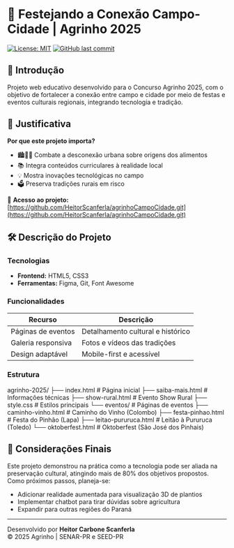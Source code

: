 # 🌱 Festejando a Conexão Campo-Cidade | Agrinho 2025

[![License: MIT](https://img.shields.io/badge/License-MIT-green.svg)](LICENSE)
[![GitHub last commit](https://img.shields.io/github/last-commit/seuuser/repo)](https://github.com/seuuser/repo/commits/main)

## 📜 Introdução
Projeto web educativo desenvolvido para o Concurso Agrinho 2025, com o objetivo de fortalecer a conexão entre campo e cidade por meio de festas e eventos culturais regionais, integrando tecnologia e tradição.

## 📌 Justificativa
**Por que este projeto importa?**
- 🏙️👨‍🌾 Combate a desconexão urbana sobre origens dos alimentos
- 📚 Integra conteúdos curriculares à realidade local
- 💡 Mostra inovações tecnológicas no campo
- 🗳️ Preserva tradições rurais em risco

🔗 **Acesso ao projeto:** [https://github.com/HeitorScanferla/agrinhoCampoCidade.git](https://github.com/HeitorScanferla/agrinhoCampoCidade.git)

## 🛠️ Descrição do Projeto
### Tecnologias
- **Frontend:** HTML5, CSS3
- **Ferramentas:** Figma, Git, Font Awesome

### Funcionalidades
| Recurso | Descrição |
|---------|-----------|
| Páginas de eventos | Detalhamento cultural e histórico |
| Galeria responsiva | Fotos e vídeos das tradições |
| Design adaptável | Mobile-first e acessível |

### Estrutura
agrinho-2025/
├── index.html # Página inicial
├── saiba-mais.html # Informações técnicas
├── show-rural.html # Evento Show Rural
├── style.css # Estilos principais
└── eventos/ # Páginas de eventos
├── caminho-vinho.html # Caminho do Vinho (Colombo)
├── festa-pinhao.html # Festa do Pinhão (Lapa)
├── leitao-pururuca.html # Leitão à Pururuca (Toledo)
└── oktoberfest.html # Oktoberfest (São José dos Pinhais)

## 📝 Considerações Finais
Este projeto demonstrou na prática como a tecnologia pode ser aliada na preservação cultural, atingindo mais de 80% dos objetivos propostos. Como próximos passos, planeja-se:

- Adicionar realidade aumentada para visualização 3D de plantios
- Implementar chatbot para tirar dúvidas sobre agricultura
- Expandir para outras regiões do Paraná

---

Desenvolvido por **Heitor Carbone Scanferla**  
© 2025 Agrinho | SENAR-PR e SEED-PR
